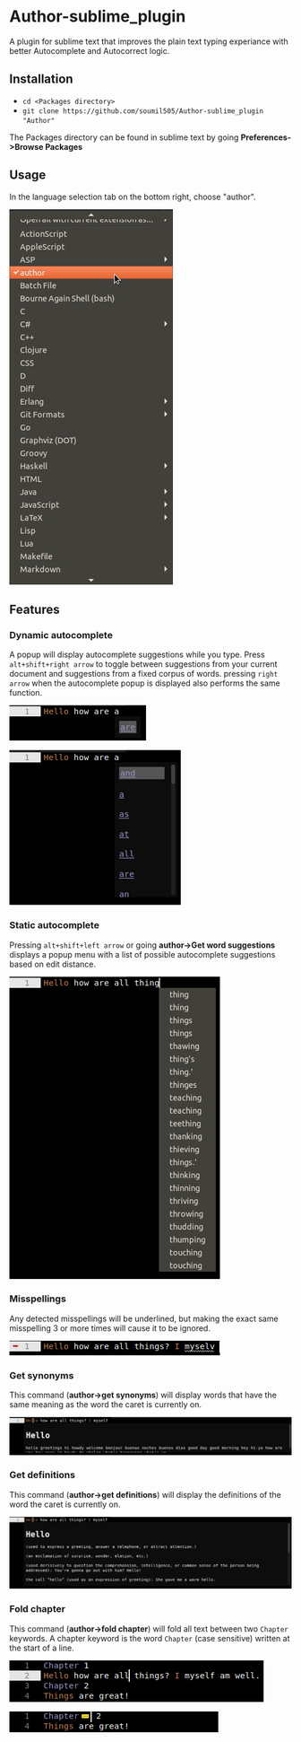 # Author-sublime_plugin
A plugin for sublime text that improves the plain text typing experiance with better Autocomplete and Autocorrect logic.

## Installation
- `cd <Packages directory>`
- `git clone https://github.com/soumil505/Author-sublime_plugin "Author"`
<!-- end of the list -->
The Packages directory can be found in sublime text by going **Preferences->Browse Packages**

## Usage
In the language selection tab on the bottom right, choose "author".
<!-- image -->
![usage](/images/Usage.png)

## Features
### Dynamic autocomplete
A popup will display autocomplete suggestions while you type. Press `alt+shift+right arrow` to toggle between suggestions from your current document and suggestions from a fixed corpus of words. pressing `right arrow` when the autocomplete popup is displayed also performs the same function.
<!-- image -->
![dynamic autocomplete](/images/dynamic.png)
<!-- image -->
![dynamic autocomplete toggled](/images/dynamic2.png)

### Static autocomplete
Pressing `alt+shift+left arrow` or going **author->Get word suggestions** displays a popup menu with a list of possible autocomplete suggestions based on edit distance. 
<!-- image -->
![static autocomplete](/images/static.png)

### Misspellings
Any detected misspellings will be underlined, but making the exact same misspelling 3 or more times will cause it to be ignored.
<!-- image -->
![misspellings](/images/misspell.png)

### Get synonyms
This command (**author->get synonyms**) will display words that have the same meaning as the word the caret is currently on.
<!-- image -->
![synonyms](/images/synonyms.png)

### Get definitions
This command (**author->get definitions**) will display the definitions of the word the caret is currently on.
<!-- image -->
![definitions](/images/definition.png)

### Fold chapter
This command (**author->fold chapter**) will fold all text between two `Chapter` keywords. A chapter keyword is the word `Chapter` (case sensitive) written at the start of a line.
<!-- image -->
![Chapter unfolded](/images/unfolded.png)
<!-- image -->
![Chapter folded](/images/folded.png)
